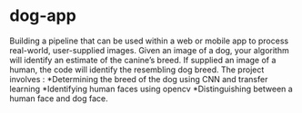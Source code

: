 # dog-app
Building a pipeline that can be used within a web or mobile app to process real-world, user-supplied images. Given an image of a dog, your algorithm will identify an estimate of the canine’s breed. If supplied an image of a human, the code will identify the resembling dog breed.
The project involves :
*Determining the breed of the dog using CNN and transfer learning
*Identifying human faces using opencv
*Distinguishing between a human face and dog face.

